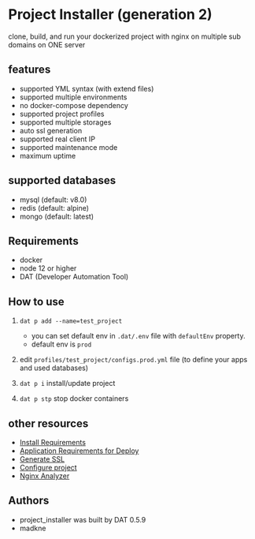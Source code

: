 # Project Installer (generation 2)

clone, build, and run your dockerized project with nginx on multiple sub domains on ONE server

## features

- supported YML syntax (with extend files)
- supported multiple environments
- no docker-compose dependency
- supported project profiles
- supported multiple storages
- auto ssl generation
- supported real client IP
- supported maintenance mode
- maximum uptime


## supported databases

- mysql (default: v8.0)
- redis (default: alpine)
- mongo (default: latest)
	
## Requirements
 - docker
 - node 12 or higher
 - DAT (Developer Automation Tool)


## How to use

1. `dat p add --name=test_project`
    - you can set default env in `.dat/.env` file with `defaultEnv` property.
    - default env is `prod`

2. edit `profiles/test_project/configs.prod.yml` file (to define your apps and used databases)

3. `dat p i` install/update project

4. `dat p stp` stop docker containers



## other resources

- [Install Requirements](./docs/install-reqs.md)
- [Application Requirements for Deploy](./docs/app-reqs.md)
- [Generate SSL](./docs/generate-ssl.md)
- [Configure project](./docs/configs.md)
- [Nginx Analyzer](./docs/ngnix_analyzer.md)

## Authors
- project_installer was built by DAT 0.5.9
- madkne